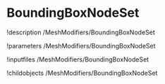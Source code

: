 <!-- MOOSE Documentation Stub: Remove this when content is added. -->

# BoundingBoxNodeSet
!description /MeshModifiers/BoundingBoxNodeSet

!parameters /MeshModifiers/BoundingBoxNodeSet

!inputfiles /MeshModifiers/BoundingBoxNodeSet

!childobjects /MeshModifiers/BoundingBoxNodeSet
